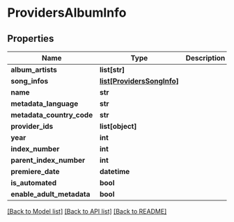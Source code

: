 # ProvidersAlbumInfo

## Properties
Name | Type | Description | Notes
------------ | ------------- | ------------- | -------------
**album_artists** | **list[str]** |  | [optional] 
**song_infos** | [**list[ProvidersSongInfo]**](ProvidersSongInfo.md) |  | [optional] 
**name** | **str** |  | [optional] 
**metadata_language** | **str** |  | [optional] 
**metadata_country_code** | **str** |  | [optional] 
**provider_ids** | **list[object]** |  | [optional] 
**year** | **int** |  | [optional] 
**index_number** | **int** |  | [optional] 
**parent_index_number** | **int** |  | [optional] 
**premiere_date** | **datetime** |  | [optional] 
**is_automated** | **bool** |  | [optional] 
**enable_adult_metadata** | **bool** |  | [optional] 

[[Back to Model list]](../README.md#documentation-for-models) [[Back to API list]](../README.md#documentation-for-api-endpoints) [[Back to README]](../README.md)

